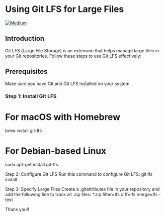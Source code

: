 # Using Git LFS for Large Files
[![Medium](https://img.shields.io/badge/Medium-Read%20Article-green?logo=medium&style=for-the-badge)](https://medium.com/@ArunKarthikPeriyaswamy/how-to-easily-push-large-files-to-github-using-git-lfs-7aa70fba03cc)

## Introduction
Git LFS (Large File Storage) is an extension that helps manage large files in your Git repositories. Follow these steps to use Git LFS effectively:

## Prerequisites
Make sure you have Git and Git LFS installed on your system.

### Step 1: Install Git LFS

# For macOS with Homebrew
brew install git-lfs

# For Debian-based Linux
sudo apt-get install git-lfs

Step 2: Configure Git LFS
Run this command to configure Git LFS:
git lfs install

Step 3: Specify Large Files
Create a .gitattributes file in your repository and add the following line to track all .zip files:
*.zip filter=lfs diff=lfs merge=lfs -text

Thank you!!
